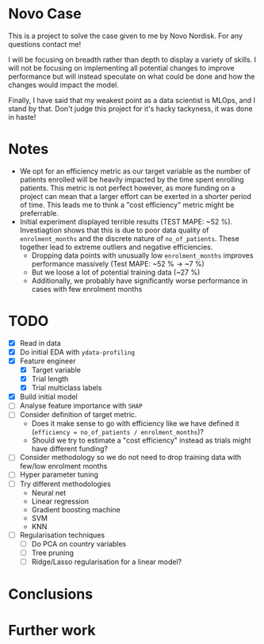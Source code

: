 # Novo Case
This is a project to solve the case given to me by Novo Nordisk. For any questions contact me!

I will be focusing on breadth rather than depth to display a variety of skills. I will not be focusing on implementing all potential changes to improve performance but will instead speculate on what could be done and how the changes would impact the model. 

Finally, I have said that my weakest point as a data scientist is MLOps, and I stand by that. Don't judge this project for it's hacky tackyness, it was done in haste!

# Notes
- We opt for an efficiency metric as our target variable as the number of patients enrolled will be heavily impacted by the time spent enrolling patients. This metric is not perfect however, as more funding on a project can mean that a larger effort can be exerted in a shorter period of time. This leads me to think a "cost efficiency" metric might be preferrable.
- Initial experiment displayed terrible results (TEST MAPE: ~52 %). Investiagtion shows that this is due to poor data quality of `enrolment_months` and the discrete nature of `no_of_patients`. These together lead to extreme outliers and negative efficiencies. 
    - Dropping data points with unusually low `enrolment_months` improves performance massively (Test MAPE: ~52 % -> ~7 %)
    - But we loose a lot of potential training data (~27 %)
    - Additionally, we probably have significantly worse performance in cases with few enrolment months

# TODO
- [x] Read in data
- [x] Do initial EDA with `ydata-profiling`
- [x] Feature engineer
    - [x] Target variable
    - [x] Trial length
    - [x] Trial multiclass labels
- [x] Build initial model
- [ ] Analyse feature importance with `SHAP`
- [ ] Consider definition of target metric.
    - Does it make sense to go with efficiency like we have defined it (`efficiency = no_of_patients / enrolment_months`)?
    - Should we try to estimate a "cost efficiency" instead as trials might have different funding?
- [ ] Consider methodology so we do not need to drop training data with few/low enrolment months
- [ ] Hyper parameter tuning
- [ ] Try different methodologies
    - Neural net
    - Linear regression
    - Gradient boosting machine
    - SVM
    - KNN
- [ ] Regularisation techniques
    - [ ] Do PCA on country variables
    - [ ] Tree pruning
    - [ ] Ridge/Lasso regularisation for a linear model?

# Conclusions

# Further work